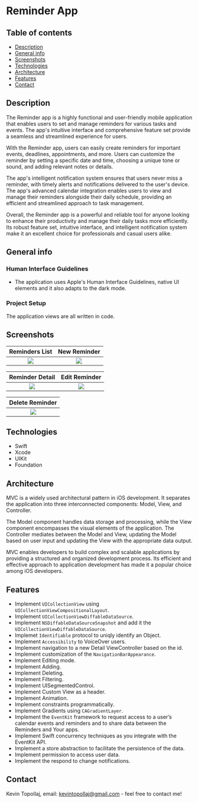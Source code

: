 # Reminder App

## Table of contents
* [Description](#description)
* [General info](#general-info)
* [Screenshots](#screenshots)
* [Technologies](#technologies)
* [Architecture](#architecture)
* [Features](#features)
* [Contact](#contact)


## Description

The Reminder app is a highly functional and user-friendly mobile application that enables users to set and manage reminders for various tasks and events. The app's intuitive interface and comprehensive feature set provide a seamless and streamlined experience for users.

With the Reminder app, users can easily create reminders for important events, deadlines, appointments, and more. Users can customize the reminder by setting a specific date and time, choosing a unique tone or sound, and adding relevant notes or details.

The app's intelligent notification system ensures that users never miss a reminder, with timely alerts and notifications delivered to the user's device. The app's advanced calendar integration enables users to view and manage their reminders alongside their daily schedule, providing an efficient and streamlined approach to task management.

Overall, the Reminder app is a powerful and reliable tool for anyone looking to enhance their productivity and manage their daily tasks more efficiently. Its robust feature set, intuitive interface, and intelligent notification system make it an excellent choice for professionals and casual users alike.


## General info

### Human Interface Guidelines
* The application uses Apple's Human Interface Guidelines, native UI elements and it also adapts to the dark mode.

### Project Setup
The application views are all written in code.


## Screenshots

Reminders List            |  New Reminder
:-------------------------:|:-------------------------:
![](./img/S1.png)  |  ![](./img/S2.png)

Reminder Detail           |  Edit Reminder
:-------------------------:|:-------------------------:
![](./img/S3.png)  |  ![](./img/S4.png)

Delete Reminder           |
:-------------------------:|
![](./img/S5.png)  |


## Technologies
* Swift
* Xcode
* UIKit
* Foundation

## Architecture

MVC is a widely used architectural pattern in iOS development. It separates the application into three interconnected components: Model, View, and Controller.

The Model component handles data storage and processing, while the View component encompasses the visual elements of the application. The Controller mediates between the Model and View, updating the Model based on user input and updating the View with the appropriate data output.

MVC enables developers to build complex and scalable applications by providing a structured and organized development process. Its efficient and effective approach to application development has made it a popular choice among iOS developers.

## Features

- Implement `UICollectionView` using `UICollectionViewCompositionalLayout`.
- Implement `UICollectionViewDiffableDataSource`.
- Implement `NSDiffableDataSourceSnapshot` and add it the `UICollectionViewDiffableDataSource`.
- Implemet `Identifiable` protocol to uniqly identify an Object.
- Implement `Accessibility` to VoiceOver users.
- Implement navigation to a new Detail ViewController based on the id.
- Implement customization of the `NavigationBarAppearance`.
- Implement Editing mode.
- Implement Adding.
- Implement Deleting.
- Implement Filtering.
- Implement UISegmentedControl.
- Implement Custom View as a header.
- Implement Animation.
- Implement constraints programmatically.
- Implement Gradients using `CAGradientLayer`.
- Implement the `EventKit` framework to request access to a user’s calendar events and reminders and to share data between the Reminders and Your apps.
- Implement Swift concurrency techniques as you integrate with the EventKit API.
- Implement a store abstraction to facilitate the persistence of the data.
- Implement permission to access user data.
- Implement the respond to change notifications.

 
## Contact
Kevin Topollaj, email: kevintopollaj@gmail.com - feel free to contact me!
